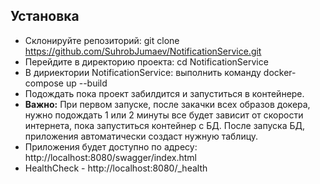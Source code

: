 
 ## Установка
 - Cклонируйте репозиторий: git clone https://github.com/SuhrobJumaev/NotificationService.git
 - Перейдите в директорию проекта: cd NotificationService
 - В дириектории NotificationService: выполнить команду docker-compose up --build
 - Подождать пока проект забилдится и запуститься в контейнере.
 - **Важно:** При первом запуске, после закачки всех образов докера, нужно подождать 1 или 2 минуты все будет зависит от скорости интернета, пока запуститься контейнер с БД. После запуска БД, приложения автоматически создаст нужную таблицу.
 - Приложения будет доступно по адресу: http://localhost:8080/swagger/index.html
 - HealthCheck - http://localhost:8080/_health